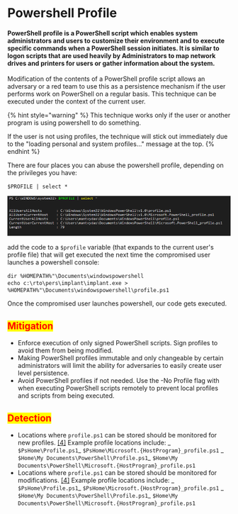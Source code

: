 # Powershell Profile

#### PowerShell profile is a PowerShell script which enables system administrators and users to customize their environment and to execute specific commands when a PowerShell session initiates. It is similar to logon scripts that are used heavily by Administrators to map network drives and printers for users or gather information about the system.

&#x20;Modification of the contents of a PowerShell profile script allows an adversary or a red team to use this as a persistence mechanism if the user performs work on PowerShell on a regular basis. This technique can be executed under the context of the current user.

{% hint style="warning" %}
This technique works only if the user or another program is using powershell to do something.

If the user is not using profiles, the technique will stick out immediately due to the "loading personal and system profiles..." message at the top.
{% endhint %}

There are four places you can abuse the powershell profile, depending on the privileges you have:

```
$PROFILE | select *
```

![](<../../../.gitbook/assets/image (52).png>)

add the code to a `$profile` variable (that expands to the current user's profile file) that will get executed the next time the compromised user launches a powershell console:

```
dir %HOMEPATH%"\Documents\windowspowershell
echo c:\rto\pers\implant\implant.exe > %HOMEPATH%"\Documents\windowspowershell\profile.ps1
```

Once the compromised user launches powershell, our code gets executed.

## <mark style="color:red;">Mitigation</mark>

* Enforce execution of only signed PowerShell scripts. Sign profiles to avoid them from being modified.
* Making PowerShell profiles immutable and only changeable by certain administrators will limit the ability for adversaries to easily create user level persistence.
* Avoid PowerShell profiles if not needed. Use the -No Profile flag with when executing PowerShell scripts remotely to prevent local profiles and scripts from being executed.

## <mark style="color:red;">Detection</mark>

* Locations where `profile.ps1` can be stored should be monitored for new profiles. [\[4\]](http://www.malwarearchaeology.com/s/Windows-PowerShell-Logging-Cheat-Sheet-ver-June-2016-v2.pdf) Example profile locations include: _ `$PsHome\Profile.ps1`_ `$PsHome\Microsoft.{HostProgram}_profile.ps1` _ `$Home\My Documents\PowerShell\Profile.ps1`_ `$Home\My Documents\PowerShell\Microsoft.{HostProgram}_profile.ps1`
* Locations where `profile.ps1` can be stored should be monitored for modifications. [\[4\]](http://www.malwarearchaeology.com/s/Windows-PowerShell-Logging-Cheat-Sheet-ver-June-2016-v2.pdf) Example profile locations include: _ `$PsHome\Profile.ps1`_ `$PsHome\Microsoft.{HostProgram}_profile.ps1` _ `$Home\My Documents\PowerShell\Profile.ps1`_ `$Home\My Documents\PowerShell\Microsoft.{HostProgram}_profile.ps1`

